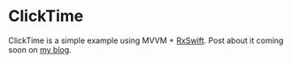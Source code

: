 # ClickTime

ClickTime is a simple example using MVVM + [RxSwift](https://github.com/ReactiveX/RxSwift). Post about it coming soon on [my blog](http://peagasilva.com).
